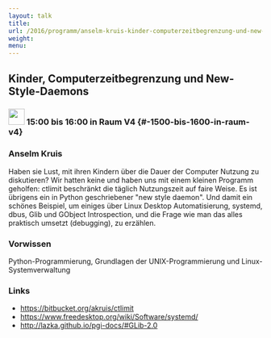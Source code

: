 ```yaml
---
layout: talk
title:
url: /2016/programm/anselm-kruis-kinder-computerzeitbegrenzung-und-new-style-daemons/
weight:
menu:
---
```

## Kinder, Computerzeitbegrenzung und New-Style-Daemons

### <img height = "32" src="../../../images/talk.svg"> 15:00 bis 16:00 in Raum V4 {#-1500-bis-1600-in-raum-v4}

### Anselm Kruis

Haben sie Lust, mit ihren Kindern über die Dauer der Computer Nutzung zu diskutieren? Wir hatten keine und haben uns mit einem kleinen Programm geholfen: ctlimit beschränkt die täglich Nutzungszeit auf faire Weise. Es ist übrigens ein in Python geschriebener "new style daemon". Und damit ein schönes Beispiel, um einiges über Linux Desktop Automatisierung, systemd, dbus, Glib und GObject Introspection, und die Frage wie man das alles praktisch umsetzt (debugging), zu erzählen. 

### Vorwissen

Python-Programmierung, Grundlagen der UNIX-Programmierung und Linux-Systemverwaltung

### Links

- <a href="https://bitbucket.org/akruis/ctlimit" target="_blank">https://bitbucket.org/akruis/ctlimit</a>
- <a href="https://www.freedesktop.org/wiki/Software/systemd/" target="_blank">https://www.freedesktop.org/wiki/Software/systemd/</a>
- <a href="http://lazka.github.io/pgi-docs/#GLib-2.0" target="_blank">http://lazka.github.io/pgi-docs/#GLib-2.0</a>
